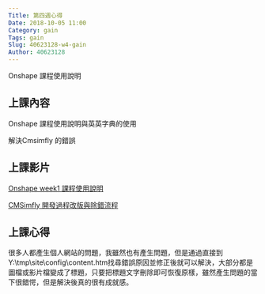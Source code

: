 ```yaml
---
Title: 第四週心得
Date: 2018-10-05 11:00
Category: gain
Tags: gain
Slug: 40623128-w4-gain
Author: 40623128
---
```


Onshape 課程使用說明

<!-- PELICAN_END_SUMMARY -->

上課內容
----

Onshape 課程使用說明與英英字典的使用 

解決Cmsimfly 的錯誤

上課影片
----

[Onshape week1 課程使用說明](https://www.youtube.com/watch?v=UdYcuRKS6o4)

[CMSimfly 開發過程改版與除錯流程](https://www.youtube.com/watch?v=sGfj3542Vvs)


上課心得
----

很多人都產生個人網站的問題，我雖然也有產生問題，但是通過直接到Y:\tmp\site\config\content.htm找尋錯誤原因並修正後就可以解決，大部分都是圖檔或影片檔變成了標題，只要把標題文字刪除即可恢復原樣，雖然產生問題的當下很錯愕，但是解決後真的很有成就感。

